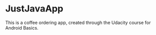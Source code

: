# JustJavaApp
This is a coffee ordering app, created through the Udacity course for Android Basics.
